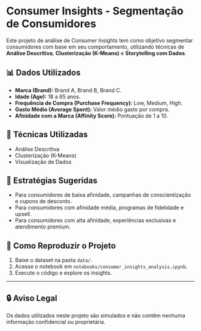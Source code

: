 
# Consumer Insights - Segmentação de Consumidores 

Este projeto de análise de Consumer Insights tem como objetivo segmentar consumidores com base em seu comportamento, utilizando técnicas de **Análise Descritiva**, **Clusterização (K-Means)** e **Storytelling com Dados**.

## 📊 Dados Utilizados
- **Marca (Brand):** Brand A, Brand B, Brand C.  
- **Idade (Age):** 18 a 65 anos.  
- **Frequência de Compra (Purchase Frequency):** Low, Medium, High.  
- **Gasto Médio (Average Spent):** Valor médio gasto por compra.  
- **Afinidade com a Marca (Affinity Score):** Pontuação de 1 a 10.

## 🚀 Técnicas Utilizadas
- Análise Descritiva  
- Clusterização (K-Means)  
- Visualização de Dados  

## 📌 Estratégias Sugeridas
- Para consumidores de baixa afinidade, campanhas de conscientização e cupons de desconto.  
- Para consumidores com afinidade média, programas de fidelidade e upsell.  
- Para consumidores com alta afinidade, experiências exclusivas e atendimento premium.

## 🚀 Como Reproduzir o Projeto
1. Baixe o dataset na pasta `data/`.
2. Acesse o notebook em `notebooks/consumer_insights_analysis.ipynb`.
3. Execute o código e explore os insights.

---

## 🔒 Aviso Legal
Os dados utilizados neste projeto são simulados e não contêm nenhuma informação confidencial ou proprietária.
